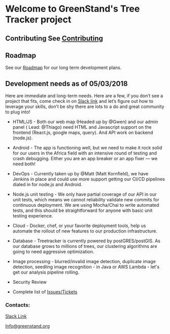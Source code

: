 # Welcome to GreenStand's Tree Tracker project

## Contributing See [Contributing](https://github.com/Greenstand/Development-Overview/blob/master/Contributing.md) 

## Roadmap

See our [Roadmap](https://github.com/Greenstand/Development-Overview/blob/master/Roadmap.md) for our long term development plans.

## Development needs as of 05/03/2018

Here are immediate and long-term needs. Here are a few, if you don’t see a project that fits, come check in on [Slack link](https://join.slack.com/t/greenstand/shared_invite/enQtMjcyMzgyMjk4NzU3LWZmNjM3YzY5N2Q0MzQ5YTM4OGZkMWJhM2U4MTkyYjI2NjhkN2YxNTRiMDIwNWQ5ZTVlNDczYzBjZmMxYzM2ZjU) and let’s figure out how to leverage your skills, don’t be shy there are lots to a do and great community to plug into!

- HTML/JS - Both our web map (Headed up by @Gwen) and our admin panel ( Lead: @Thiago) need HTML and Javascript support on the frontend (React.js, google maps, query).  And API work on backend (node.js).

- Android - The app is functioning well, but we need to make it rock solid for our users in the Africa field with an intensive round of testing and crash debugging.  Either you are an app breaker or an app fixer —  we need both!

- DevOps - Currently taken up by @Matt (Matt Kornfield), we have Jenkins in place and could use more support getting our CI/CD pipelines dialed in for node.js and Android.

- Node.js unit testing - We only have partial coverage of our API in our unit tests, which means we cannot reliability validate new commits for continuous deployment.  We are using Mocha/Chai to write automated tests, and this should be straightforward for anyone with basic unit testing experience.

- Cloud - Docker, chef, or your favorite deployment tools, help us automate the rollout of new features to our production infrastructure.

- Database - Treetracker is currently powered by postGRES/postGIS.  As our database grows to millions of trees, our clustering algorithms are going to need aggressive optimization.

- Image processing - blurred/invalid image detection, duplicate image detection, seedling image recognition - in Java or AWS Lambda - let's get our analysis pipeline rolling.

- Security Review

- Complete list of [Issues/Tickets](https://github.com/Greenstand/Development-Overview/blob/master/Issues-lndex.md)

### Contacts: 
[Slack Link](https://join.slack.com/t/greenstand/shared_invite/enQtMjcyMzgyMjk4NzU3LWZmNjM3YzY5N2Q0MzQ5YTM4OGZkMWJhM2U4MTkyYjI2NjhkN2YxNTRiMDIwNWQ5ZTVlNDczYzBjZmMxYzM2ZjU)

Info@greenstand.org
